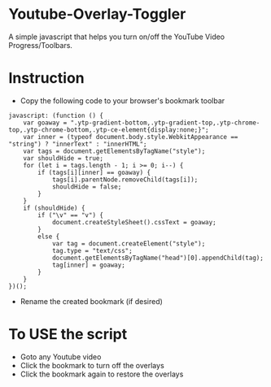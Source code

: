 # Youtube-Overlay-Toggler
A simple javascript that helps you turn on/off the YouTube Video Progress/Toolbars.

# Instruction
- Copy the following code to your browser's bookmark toolbar
```
javascript: (function () {
    var goaway = ".ytp-gradient-bottom,.ytp-gradient-top,.ytp-chrome-top,.ytp-chrome-bottom,.ytp-ce-element{display:none;}";
    var inner = (typeof document.body.style.WebkitAppearance == "string") ? "innerText" : "innerHTML";
    var tags = document.getElementsByTagName("style");
    var shouldHide = true;
    for (let i = tags.length - 1; i >= 0; i--) {
        if (tags[i][inner] == goaway) {
            tags[i].parentNode.removeChild(tags[i]);
            shouldHide = false;
        }
    }
    if (shouldHide) {
        if ("\v" == "v") {
            document.createStyleSheet().cssText = goaway;
        }
        else {
            var tag = document.createElement("style");
            tag.type = "text/css";
            document.getElementsByTagName("head")[0].appendChild(tag);
            tag[inner] = goaway;
        }
    }
})();
```
- Rename the created bookmark (if desired)

# To USE the script
- Goto any Youtube video
- Click the bookmark to turn off the overlays
- Click the bookmark again to restore the overlays
